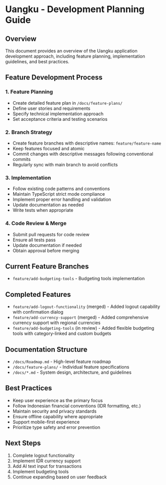 # Uangku - Development Planning Guide

## Overview
This document provides an overview of the Uangku application development approach, including feature planning, implementation guidelines, and best practices.

## Feature Development Process

### 1. Feature Planning
- Create detailed feature plan in `/docs/feature-plans/`
- Define user stories and requirements
- Specify technical implementation approach
- Set acceptance criteria and testing scenarios

### 2. Branch Strategy
- Create feature branches with descriptive names: `feature/feature-name`
- Keep features focused and atomic
- Commit changes with descriptive messages following conventional commits
- Regularly sync with main branch to avoid conflicts

### 3. Implementation
- Follow existing code patterns and conventions
- Maintain TypeScript strict mode compliance
- Implement proper error handling and validation
- Update documentation as needed
- Write tests when appropriate

### 4. Code Review & Merge
- Submit pull requests for code review
- Ensure all tests pass
- Update documentation if needed
- Obtain approval before merging

## Current Feature Branches
- `feature/add-budgeting-tools` - Budgeting tools implementation

## Completed Features
- `feature/add-logout-functionality` (merged) - Added logout capability with confirmation dialog
- `feature/add-currency-support` (merged) - Added comprehensive currency support with regional currencies
- `feature/add-budgeting-tools` (in review) - Added flexible budgeting tools with category-linked and custom budgets

## Documentation Structure
- `/docs/Roadmap.md` - High-level feature roadmap
- `/docs/feature-plans/` - Individual feature specifications
- `/docs/*.md` - System design, architecture, and guidelines

## Best Practices
- Keep user experience as the primary focus
- Follow Indonesian financial conventions (IDR formatting, etc.)
- Maintain security and privacy standards
- Ensure offline capability where appropriate
- Support mobile-first experience
- Prioritize type safety and error prevention

## Next Steps
1. Complete logout functionality
2. Implement IDR currency support
3. Add AI text input for transactions
4. Implement budgeting tools
5. Continue expanding based on user feedback